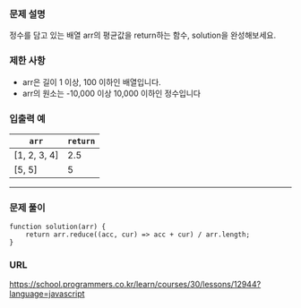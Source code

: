 ### 문제 설명
정수를 담고 있는 배열 arr의 평균값을 return하는 함수, solution을 완성해보세요.

### 제한 사항
- arr은 길이 1 이상, 100 이하인 배열입니다.
- arr의 원소는 -10,000 이상 10,000 이하인 정수입니다

### 입출력 예
| `arr`  | `return` |
| ------------- | ------------- |
| [1, 2, 3, 4]  | 2.5  |
| [5, 5]  | 5  |

---

### 문제 풀이
```
function solution(arr) {
    return arr.reduce((acc, cur) => acc + cur) / arr.length;
}
```

### URL
https://school.programmers.co.kr/learn/courses/30/lessons/12944?language=javascript